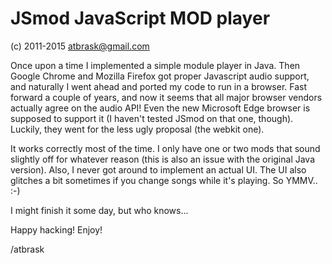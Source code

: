 # JSmod JavaScript MOD player
(c) 2011-2015 atbrask@gmail.com

Once upon a time I implemented a simple module player in Java. Then Google Chrome and Mozilla Firefox got proper Javascript audio support, and naturally I went ahead and ported my code to run in a browser. Fast forward a couple of years, and now it seems that all major browser vendors actually agree on the audio API! Even the new Microsoft Edge browser is supposed to support it (I haven't tested JSmod on that one, though). Luckily, they went for the less ugly proposal (the webkit one).

It works correctly most of the time. I only have one or two mods that sound slightly off for whatever reason (this is also an issue with the original Java version). Also, I never got around to implement an actual UI. The UI also glitches a bit sometimes if you change songs while it's playing. So YMMV.. :-)

I might finish it some day, but who knows...

Happy hacking! Enjoy!

/atbrask